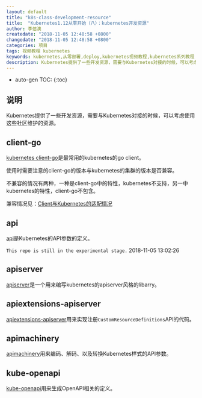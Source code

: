 ```yaml
---
layout: default
title: "k8s-class-development-resource"
title:  "Kubernetes1.12从零开始（八）：kubernetes开发资源"
author: 李佶澳
createdate: "2018-11-05 12:48:58 +0800"
changedate: "2018-11-05 12:48:58 +0800"
categories: 项目
tags: 视频教程 kubernetes
keywords: kubernetes,从零部署,deploy,kubernetes视频教程,kubernetes系列教程
description: Kubernetes提供了一些开发资源，需要与Kubernetes对接的时候，可以考虑使用这些社区维护的资源。
---
```


* auto-gen TOC:
{:toc}

## 说明

Kubernetes提供了一些开发资源，需要与Kubernetes对接的时候，可以考虑使用这些社区维护的资源。

## client-go

[kubernetes client-go](https://github.com/kubernetes/client-go)是最常用的kubernetes的go client。

使用时需要注意的client-go的版本与kubernetes的集群的版本是否兼容。

不兼容的情况有两种，一种是client-go中的特性，kubernetes不支持，另一中kubernetes的特性，client-go不包含。

兼容情况见：[Client与Kubernetes的适配情况](https://github.com/kubernetes/client-go#compatibility-matrix)

## api

[api](https://github.com/kubernetes/api)是Kubernetes的API参数的定义。

`This repo is still in the experimental stage.` 2018-11-05 13:02:26

## apiserver

[apiserver](https://github.com/kubernetes/apiserver)是一个用来编写kubernetes的apiserver风格的libarry。

## apiextensions-apiserver

[apiextensions-apiserver](https://github.com/kubernetes/apiextensions-apiserver)用来实现注册`CustomResourceDefinitions`API的代码。

## apimachinery

[apimachinery](https://github.com/kubernetes/apimachinery)用来编码、解码、以及转换Kubernetes样式的API参数。

## kube-openapi

[kube-openapi](https://github.com/kubernetes/kube-openapi)用来生成OpenAPI相关的定义。
